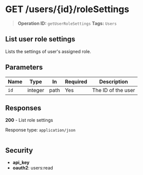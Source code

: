 # GET /users/{id}/roleSettings

> **Operation ID:** `getUserRoleSettings`
> **Tags:** `Users`

## List user role settings

Lists the settings of user's assigned role.

## Parameters

| Name | Type | In | Required | Description |
|------|------|-------|----------|-------------|
| `id` | integer | path | Yes | The ID of the user |

## Responses

**200** - List role settings

Response type: `application/json`

```

```


## Security

- **api_key**
- **oauth2**: users:read